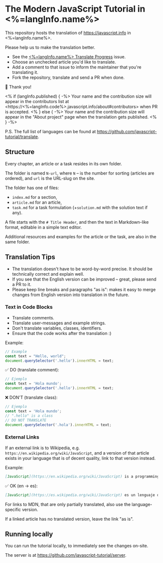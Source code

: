 # The Modern JavaScript Tutorial in <%=langInfo.name%>

This repository hosts the translation of <https://javascript.info> in <%=langInfo.name%>.

Please help us to make the translation better.

- See the [<%=langInfo.name%> Translate Progress](https://github.com/javascript-tutorial/<%=langInfo.code%>.javascript.info/issues/<%=progressIssue.number%>) issue.
- Choose an unchecked article you'd like to translate.
- Add a comment to that issue to inform the maintainer that you're translating it.
- Fork the repository, translate and send a PR when done.

🎉 Thank you!

<% if (langInfo.published) { -%>
Your name and the contribution size will appear in the contributors list at <https://<%=langInfo.code%>.javascript.info/about#contributors> when PR is accepted.
<% } else { -%>
Your name and the contribution size will appear in the "About project" page when the translation gets published.
<% } -%>

P.S. The full list of languages can be found at <https://github.com/javascript-tutorial/translate>.

## Structure

Every chapter, an article or a task resides in its own folder.

The folder is named `N-url`, where `N` – is the number for sorting (articles are ordered), and `url` is the URL-slug on the site.

The folder has one of files:

- `index.md` for a section,
- `article.md` for an article,
- `task.md` for a task formulation (+`solution.md` with the solution text if any).

A file starts with the `# Title Header`, and then the text in Markdown-like format, editable in a simple text editor. 

Additional resources and examples for the article or the task, are also in the same folder.

## Translation Tips

- The translation doesn't have to be word-by-word precise. It should be technically correct and explain well.
- If you see that the English version can be improved – great, please send a PR to it.
- Please keep line breaks and paragraphs "as is": makes it easy to merge changes from English version into translation in the future. 

### Text in Code Blocks

- Translate comments.
- Translate user-messages and example strings.
- Don't translate variables, classes, identifiers.
- Ensure that the code works after the translation :)

Example:

```js
// Example
const text = "Hello, world";
document.querySelector('.hello').innerHTML = text;
```

✅ DO (translate comment):

```js
// Ejemplo
const text = 'Hola mundo';
document.querySelector('.hello').innerHTML = text;
```

❌ DON'T (translate class):

```js
// Ejemplo
const text = 'Hola mundo';
// ".hello" is a class
// DO NOT TRANSLATE
document.querySelector('.hola').innerHTML = text;
```

### External Links

If an external link is to Wikipedia, e.g. `https://en.wikipedia.org/wiki/JavaScript`, and a version of that article exists in your language that is of decent quality, link to that version instead.

Example:

```md
[JavaScript](https://en.wikipedia.org/wiki/JavaScript) is a programming language.
```

✅ OK (en -> es):

```md
[JavaScript](https://es.wikipedia.org/wiki/JavaScript) es un lenguaje de programación.
```

For links to MDN, that are only partially translated, also use the language-specific version.

If a linked article has no translated version, leave the link "as is".


## Running locally

You can run the tutorial locally, to immediately see the changes on-site.

The server is at <https://github.com/javascript-tutorial/server>. 
